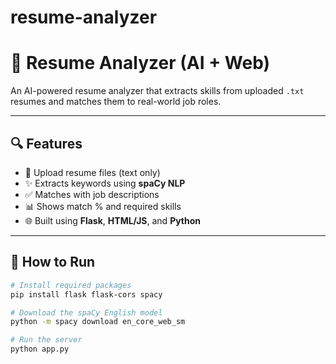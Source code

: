 # resume-analyzer
# 🧠 Resume Analyzer (AI + Web)

An AI-powered resume analyzer that extracts skills from uploaded `.txt` resumes and matches them to real-world job roles.

---

## 🔍 Features

- 📄 Upload resume files (text only)
- ✨ Extracts keywords using **spaCy NLP**
- ✅ Matches with job descriptions
- 📊 Shows match % and required skills
- 🌐 Built using **Flask**, **HTML/JS**, and **Python**

---

## 📂 How to Run

```bash
# Install required packages
pip install flask flask-cors spacy

# Download the spaCy English model
python -m spacy download en_core_web_sm

# Run the server
python app.py
